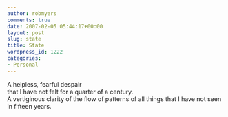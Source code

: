 ```yaml
---
author: robmyers
comments: true
date: 2007-02-05 05:44:17+00:00
layout: post
slug: state
title: State
wordpress_id: 1222
categories:
- Personal
---
```


A helpless, fearful despair  
that I have not felt for a quarter of a century.  
A vertiginous clarity of the flow of patterns of all things that I have not seen in fifteen years.  


